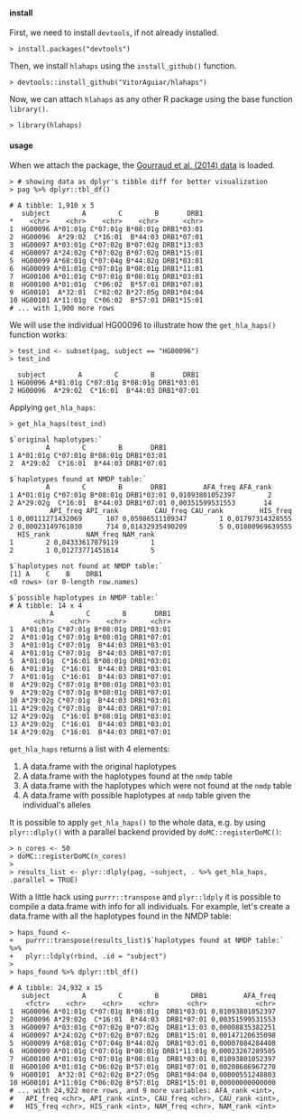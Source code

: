 #### install

First, we need to install `devtools`, if not already installed.

    > install.packages("devtools")

Then, we install `hlahaps` using the `install_github()` function.

    > devtools::install_github("VitorAguiar/hlahaps")

Now, we can attach `hlahaps` as any other R package using the base
function `library()`.

    > library(hlahaps)

#### usage

When we attach the package, the [Gourraud et al. (2014)
data](http://dx.doi.org/10.1371/journal.pone.0097282) is loaded.

    > # showing data as dplyr's tibble diff for better visualization
    > pag %>% dplyr::tbl_df()

    # A tibble: 1,910 x 5
       subject        A        C        B       DRB1
    *    <chr>    <chr>    <chr>    <chr>      <chr>
    1  HG00096 A*01:01g C*07:01g B*08:01g DRB1*03:01
    2  HG00096  A*29:02  C*16:01  B*44:03 DRB1*07:01
    3  HG00097 A*03:01g C*07:02g B*07:02g DRB1*13:03
    4  HG00097 A*24:02g C*07:02g B*07:02g DRB1*15:01
    5  HG00099 A*68:01g C*07:04g B*44:02g DRB1*03:01
    6  HG00099 A*01:01g C*07:01g B*08:01g DRB1*11:01
    7  HG00100 A*01:01g C*07:01g B*08:01g DRB1*03:01
    8  HG00100 A*01:01g  C*06:02  B*57:01 DRB1*07:01
    9  HG00101  A*32:01  C*02:02 B*27:05g DRB1*04:04
    10 HG00101 A*11:01g  C*06:02  B*57:01 DRB1*15:01
    # ... with 1,900 more rows

We will use the individual HG00096 to illustrate how the
`get_hla_haps()` function works:

    > test_ind <- subset(pag, subject == "HG00096")
    > test_ind

      subject        A        C        B       DRB1
    1 HG00096 A*01:01g C*07:01g B*08:01g DRB1*03:01
    2 HG00096  A*29:02  C*16:01  B*44:03 DRB1*07:01

Applying `get_hla_haps`:

    > get_hla_haps(test_ind)

    $`original haplotypes:`
             A        C        B       DRB1
    1 A*01:01g C*07:01g B*08:01g DRB1*03:01
    2  A*29:02  C*16:01  B*44:03 DRB1*07:01

    $`haplotypes found at NMDP table:`
             A        C        B       DRB1         AFA_freq AFA_rank
    1 A*01:01g C*07:01g B*08:01g DRB1*03:01 0,01093801052397        2
    2 A*29:02g  C*16:01  B*44:03 DRB1*07:01 0,00351599531553       14
              API_freq API_rank         CAU_freq CAU_rank         HIS_freq
    1 0,00111271432069      107 0,05986511109347        1 0,01797314328555
    2 0,00023149761030      714 0,01432935490209        5 0,01800969639555
      HIS_rank         NAM_freq NAM_rank
    1        2 0,04333617079119        1
    2        1 0,01273771451614        5

    $`haplotypes not found at NMDP table:`
    [1] A    C    B    DRB1
    <0 rows> (or 0-length row.names)

    $`possible haplotypes in NMDP table:`
    # A tibble: 14 x 4
              A        C        B       DRB1
          <chr>    <chr>    <chr>      <chr>
    1  A*01:01g C*07:01g B*08:01g DRB1*03:01
    2  A*01:01g C*07:01g B*08:01g DRB1*07:01
    3  A*01:01g C*07:01g  B*44:03 DRB1*03:01
    4  A*01:01g C*07:01g  B*44:03 DRB1*07:01
    5  A*01:01g  C*16:01 B*08:01g DRB1*03:01
    6  A*01:01g  C*16:01  B*44:03 DRB1*03:01
    7  A*01:01g  C*16:01  B*44:03 DRB1*07:01
    8  A*29:02g C*07:01g B*08:01g DRB1*03:01
    9  A*29:02g C*07:01g B*08:01g DRB1*07:01
    10 A*29:02g C*07:01g  B*44:03 DRB1*03:01
    11 A*29:02g C*07:01g  B*44:03 DRB1*07:01
    12 A*29:02g  C*16:01 B*08:01g DRB1*03:01
    13 A*29:02g  C*16:01  B*44:03 DRB1*03:01
    14 A*29:02g  C*16:01  B*44:03 DRB1*07:01

`get_hla_haps` returns a list with 4 elements:

1.  A data.frame with the original haplotypes
2.  A data.frame with the haplotypes found at the `nmdp` table
3.  A data.frame with the haplotypes which were not found at the `nmdp`
    table
4.  A data.frame with possible haplotypes at `nmdp` table given the
    individual's alleles

It is possible to apply `get_hla_haps()` to the whole data, e.g. by
using `plyr::dlply()` with a parallel backend provided by
`doMC::registerDoMC()`:

    > n_cores <- 50
    > doMC::registerDoMC(n_cores)
    > 
    > results_list <- plyr::dlply(pag, ~subject, . %>% get_hla_haps, .parallel = TRUE)

With a little hack using `purrr::transpose` and `plyr::ldply` it is
possible to compile a data.frame with info for all individuals. For
example, let's create a data.frame with all the haplotypes found in the
NMDP table:

    > haps_found <-
    +   purrr::transpose(results_list)$`haplotypes found at NMDP table:` %>%
    +   plyr::ldply(rbind, .id = "subject")
    > 
    > haps_found %>% dplyr::tbl_df()

    # A tibble: 24,932 x 15
       subject        A        C        B        DRB1         AFA_freq
        <fctr>    <chr>    <chr>    <chr>       <chr>            <chr>
    1  HG00096 A*01:01g C*07:01g B*08:01g  DRB1*03:01 0,01093801052397
    2  HG00096 A*29:02g  C*16:01  B*44:03  DRB1*07:01 0,00351599531553
    3  HG00097 A*03:01g C*07:02g B*07:02g  DRB1*13:03 0,00008835382251
    4  HG00097 A*24:02g C*07:02g B*07:02g  DRB1*15:01 0,00147120635098
    5  HG00099 A*68:01g C*07:04g B*44:02g  DRB1*03:01 0,00007084284408
    6  HG00099 A*01:01g C*07:01g B*08:01g DRB1*11:01g 0,00023267289505
    7  HG00100 A*01:01g C*07:01g B*08:01g  DRB1*03:01 0,01093801052397
    8  HG00100 A*01:01g C*06:02g B*57:01g  DRB1*07:01 0,00208686967270
    9  HG00101  A*32:01 C*02:02g B*27:05g  DRB1*04:04 0,00000551248803
    10 HG00101 A*11:01g C*06:02g B*57:01g  DRB1*15:01 0,00000000000000
    # ... with 24,922 more rows, and 9 more variables: AFA_rank <int>,
    #   API_freq <chr>, API_rank <int>, CAU_freq <chr>, CAU_rank <int>,
    #   HIS_freq <chr>, HIS_rank <int>, NAM_freq <chr>, NAM_rank <int>
